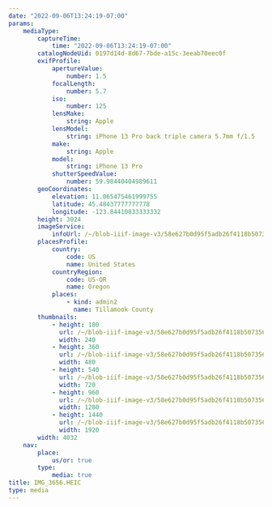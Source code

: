 ```yaml
---
date: "2022-09-06T13:24:19-07:00"
params:
    mediaType:
        captureTime:
            time: "2022-09-06T13:24:19-07:00"
        catalogNodeUid: 0197d14d-8d67-7bde-a15c-3eeab70eec0f
        exifProfile:
            apertureValue:
                number: 1.5
            focalLength:
                number: 5.7
            iso:
                number: 125
            lensMake:
                string: Apple
            lensModel:
                string: iPhone 13 Pro back triple camera 5.7mm f/1.5
            make:
                string: Apple
            model:
                string: iPhone 13 Pro
            shutterSpeedValue:
                number: 59.98440404989611
        geoCoordinates:
            elevation: 11.065475461999755
            latitude: 45.48437777777778
            longitude: -123.84410833333332
        height: 3024
        imageService:
            infoUrl: /~/blob-iiif-image-v3/58e627b0d95f5adb26f4118b507356321fc306e3eb4848d9649e6114ef58912a/info.json
        placesProfile:
            country:
                code: US
                name: United States
            countryRegion:
                code: US-OR
                name: Oregon
            places:
                - kind: admin2
                  name: Tillamook County
        thumbnails:
            - height: 180
              url: /~/blob-iiif-image-v3/58e627b0d95f5adb26f4118b507356321fc306e3eb4848d9649e6114ef58912a/full/240%2C180/0/default.jpg
              width: 240
            - height: 360
              url: /~/blob-iiif-image-v3/58e627b0d95f5adb26f4118b507356321fc306e3eb4848d9649e6114ef58912a/full/480%2C360/0/default.jpg
              width: 480
            - height: 540
              url: /~/blob-iiif-image-v3/58e627b0d95f5adb26f4118b507356321fc306e3eb4848d9649e6114ef58912a/full/720%2C540/0/default.jpg
              width: 720
            - height: 960
              url: /~/blob-iiif-image-v3/58e627b0d95f5adb26f4118b507356321fc306e3eb4848d9649e6114ef58912a/full/1280%2C960/0/default.jpg
              width: 1280
            - height: 1440
              url: /~/blob-iiif-image-v3/58e627b0d95f5adb26f4118b507356321fc306e3eb4848d9649e6114ef58912a/full/1920%2C1440/0/default.jpg
              width: 1920
        width: 4032
    nav:
        place:
            us/or: true
        type:
            media: true
title: IMG_3656.HEIC
type: media
---
```


